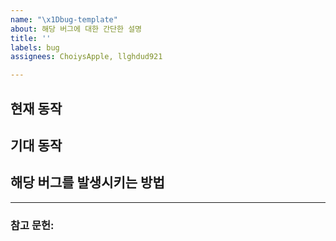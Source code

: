 ```yaml
---
name: "\x1Dbug-template"
about: 해당 버그에 대한 간단한 설명
title: ''
labels: bug
assignees: ChoiysApple, llghdud921

---
```


## 현재 동작

## 기대 동작

## 해당 버그를 발생시키는 방법

---

### 참고 문헌:
